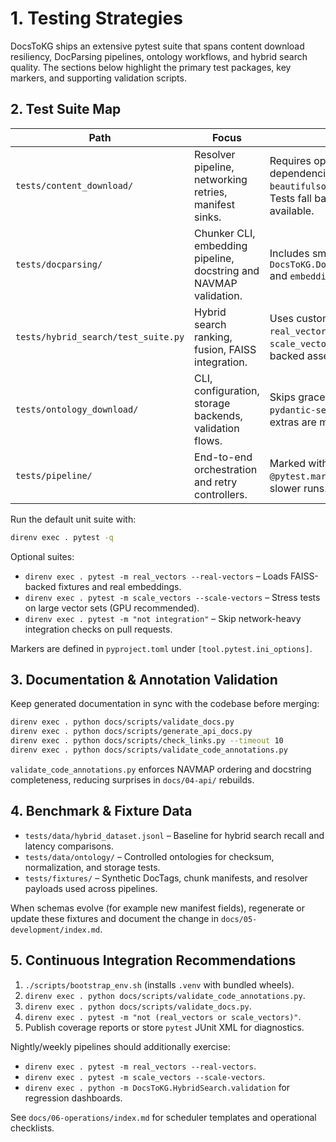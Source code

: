 # 1. Testing Strategies

DocsToKG ships an extensive pytest suite that spans content download resiliency, DocParsing pipelines, ontology workflows, and hybrid search quality. The sections below highlight the primary test packages, key markers, and supporting validation scripts.

## 2. Test Suite Map

| Path | Focus | Notes |
|------|-------|-------|
| `tests/content_download/` | Resolver pipeline, networking retries, manifest sinks. | Requires optional dependencies (`pyalex`, `beautifulsoup4`, `trafilatura`). Tests fall back to stubs where available. |
| `tests/docparsing/` | Chunker CLI, embedding pipeline, docstring and NAVMAP validation. | Includes smoke tests for `DocsToKG.DocParsing.chunking` and `embedding` shims. |
| `tests/hybrid_search/test_suite.py` | Hybrid search ranking, fusion, FAISS integration. | Uses custom markers `real_vectors` and `scale_vectors` for GPU-backed assertions. |
| `tests/ontology_download/` | CLI, configuration, storage backends, validation flows. | Skips gracefully when `pydantic-settings` or fsspec extras are missing. |
| `tests/pipeline/` | End-to-end orchestration and retry controllers. | Marked with `@pytest.mark.integration` for slower runs. |

Run the default unit suite with:

```bash
direnv exec . pytest -q
```

Optional suites:

- `direnv exec . pytest -m real_vectors --real-vectors` – Loads FAISS-backed fixtures and real embeddings.
- `direnv exec . pytest -m scale_vectors --scale-vectors` – Stress tests on large vector sets (GPU recommended).
- `direnv exec . pytest -m "not integration"` – Skip network-heavy integration checks on pull requests.

Markers are defined in `pyproject.toml` under `[tool.pytest.ini_options]`.

## 3. Documentation & Annotation Validation

Keep generated documentation in sync with the codebase before merging:

```bash
direnv exec . python docs/scripts/validate_docs.py
direnv exec . python docs/scripts/generate_api_docs.py
direnv exec . python docs/scripts/check_links.py --timeout 10
direnv exec . python docs/scripts/validate_code_annotations.py
```

`validate_code_annotations.py` enforces NAVMAP ordering and docstring completeness, reducing surprises in `docs/04-api/` rebuilds.

## 4. Benchmark & Fixture Data

- `tests/data/hybrid_dataset.jsonl` – Baseline for hybrid search recall and latency comparisons.
- `tests/data/ontology/` – Controlled ontologies for checksum, normalization, and storage tests.
- `tests/fixtures/` – Synthetic DocTags, chunk manifests, and resolver payloads used across pipelines.

When schemas evolve (for example new manifest fields), regenerate or update these fixtures and document the change in `docs/05-development/index.md`.

## 5. Continuous Integration Recommendations

1. `./scripts/bootstrap_env.sh` (installs `.venv` with bundled wheels).
2. `direnv exec . python docs/scripts/validate_code_annotations.py`.
3. `direnv exec . python docs/scripts/validate_docs.py`.
4. `direnv exec . pytest -m "not (real_vectors or scale_vectors)"`.
5. Publish coverage reports or store `pytest` JUnit XML for diagnostics.

Nightly/weekly pipelines should additionally exercise:

- `direnv exec . pytest -m real_vectors --real-vectors`.
- `direnv exec . pytest -m scale_vectors --scale-vectors`.
- `direnv exec . python -m DocsToKG.HybridSearch.validation` for regression dashboards.

See `docs/06-operations/index.md` for scheduler templates and operational checklists.
